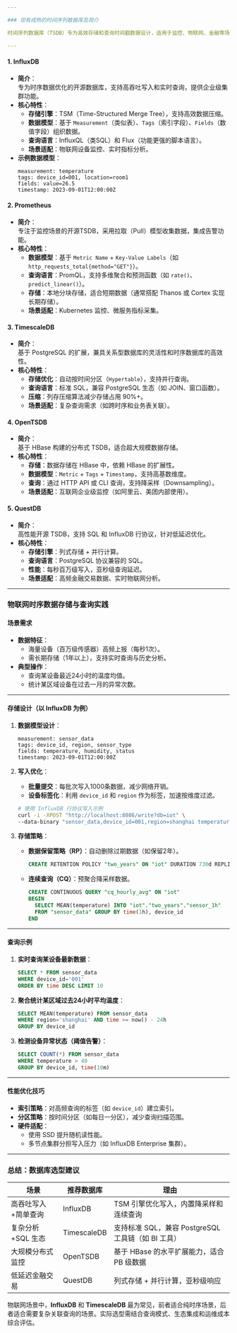 ```yaml
---

### 现有成熟的时间序列数据库及简介

时间序列数据库（TSDB）专为高效存储和查询时间戳数据设计，适用于监控、物联网、金融等场景。以下是主流时间序列数据库及其特点：

---
```


#### **1. InfluxDB**
- **简介**：  
  专为时序数据优化的开源数据库，支持高吞吐写入和实时查询，提供企业级集群功能。
- **核心特性**：
  - **存储引擎**：TSM（Time-Structured Merge Tree），支持高效数据压缩。
  - **数据模型**：基于 `Measurement`（类似表）、`Tags`（索引字段）、`Fields`（数值字段）组织数据。
  - **查询语言**：InfluxQL（类SQL）和 Flux（功能更强的脚本语言）。
  - **场景适配**：物联网设备监控、实时指标分析。
- **示例数据模型**：
  ```plaintext
  measurement: temperature
  tags: device_id=001, location=room1
  fields: value=26.5
  timestamp: 2023-09-01T12:00:00Z
  ```

#### **2. Prometheus**
- **简介**：  
  专注于监控场景的开源TSDB，采用拉取（Pull）模型收集数据，集成告警功能。
- **核心特性**：
  - **数据模型**：基于 `Metric Name` + `Key-Value Labels`（如 `http_requests_total{method="GET"}`）。
  - **查询语言**：PromQL，支持多维聚合和预测函数（如 `rate()`、`predict_linear()`）。
  - **存储**：本地分块存储，适合短期数据（通常搭配 Thanos 或 Cortex 实现长期存储）。
  - **场景适配**：Kubernetes 监控、微服务指标采集。

#### **3. TimescaleDB**
- **简介**：  
  基于 PostgreSQL 的扩展，兼具关系型数据库的灵活性和时序数据库的高效性。
- **核心特性**：
  - **存储优化**：自动按时间分区（`Hypertable`），支持并行查询。
  - **查询语言**：标准 SQL，兼容 PostgreSQL 生态（如 JOIN、窗口函数）。
  - **压缩**：列存压缩算法减少存储占用 90%+。
  - **场景适配**：复杂查询需求（如跨时序和业务表关联）。

#### **4. OpenTSDB**
- **简介**：  
  基于 HBase 构建的分布式 TSDB，适合超大规模数据存储。
- **核心特性**：
  - **存储**：数据存储在 HBase 中，依赖 HBase 的扩展性。
  - **数据模型**：`Metric` + `Tags` + `Timestamp`，支持高基数维度。
  - **查询**：通过 HTTP API 或 CLI 查询，支持降采样（Downsampling）。
  - **场景适配**：互联网企业级监控（如阿里云、美团内部使用）。

#### **5. QuestDB**
- **简介**：  
  高性能开源 TSDB，支持 SQL 和 InfluxDB 行协议，针对低延迟优化。
- **核心特性**：
  - **存储引擎**：列式存储 + 并行计算。
  - **查询语言**：PostgreSQL 协议兼容的 SQL。
  - **性能**：每秒百万级写入，亚秒级查询延迟。
  - **场景适配**：高频金融交易数据、实时物联网分析。

---

### 物联网时序数据存储与查询实践

#### **场景需求**
- **数据特征**：  
  - 海量设备（百万级传感器）高频上报（每秒1次）。  
  - 需长期存储（1年以上），支持实时查询与历史分析。  
- **典型操作**：  
  - 查询某设备最近24小时的温度均值。  
  - 统计某区域设备在过去一月的异常次数。  

---

#### **存储设计（以 InfluxDB 为例）**
1. **数据模型设计**：
   ```plaintext
   measurement: sensor_data
   tags: device_id, region, sensor_type
   fields: temperature, humidity, status
   timestamp: 2023-09-01T12:00:00Z
   ```

2. **写入优化**：
   - **批量提交**：每批次写入1000条数据，减少网络开销。
   - **设备标签化**：利用 `device_id` 和 `region` 作为标签，加速按维度过滤。
   ```bash
   # 使用 InfluxDB 行协议写入示例
   curl -i -XPOST "http://localhost:8086/write?db=iot" \
   --data-binary "sensor_data,device_id=001,region=shanghai temperature=25.3,humidity=60 1693555200000000000"
   ```

3. **存储策略**：
   - **数据保留策略（RP）**：自动删除过期数据（如保留2年）。
     ```sql
     CREATE RETENTION POLICY "two_years" ON "iot" DURATION 730d REPLICATION 1
     ```
   - **连续查询（CQ）**：预聚合降采样数据。
     ```sql
     CREATE CONTINUOUS QUERY "cq_hourly_avg" ON "iot" 
     BEGIN
       SELECT MEAN(temperature) INTO "iot"."two_years"."sensor_1h" 
       FROM "sensor_data" GROUP BY time(1h), device_id
     END
     ```

---

#### **查询示例**
1. **实时查询某设备最新数据**：
   ```sql
   SELECT * FROM sensor_data 
   WHERE device_id='001' 
   ORDER BY time DESC LIMIT 10
   ```

2. **聚合统计某区域过去24小时平均温度**：
   ```sql
   SELECT MEAN(temperature) FROM sensor_data 
   WHERE region='shanghai' AND time >= now() - 24h 
   GROUP BY device_id
   ```

3. **检测设备异常状态（阈值告警）**：
   ```sql
   SELECT COUNT(*) FROM sensor_data 
   WHERE temperature > 40 
   GROUP BY device_id, time(10m)
   ```

---

#### **性能优化技巧**
- **索引策略**：对高频查询的标签（如 `device_id`）建立索引。
- **分区策略**：按时间分区（如每日一分区），减少查询扫描范围。
- **硬件适配**：  
  - 使用 SSD 提升随机读性能。  
  - 多节点集群分担写入压力（如 InfluxDB Enterprise 集群）。

---

### 总结：数据库选型建议
| 场景                  | 推荐数据库       | 理由                                                                 |
|-----------------------|------------------|----------------------------------------------------------------------|
| 高吞吐写入+简单查询   | InfluxDB         | TSM 引擎优化写入，内置降采样和连续查询                              |
| 复杂分析+SQL 生态     | TimescaleDB      | 支持标准 SQL，兼容 PostgreSQL 工具链（如 BI 工具）                   |
| 大规模分布式监控      | OpenTSDB         | 基于 HBase 的水平扩展能力，适合 PB 级数据                           |
| 低延迟金融交易        | QuestDB          | 列式存储 + 并行计算，亚秒级响应                                      |

物联网场景中，**InfluxDB** 和 **TimescaleDB** 最为常见，前者适合纯时序场景，后者适合需要复杂关联查询的场景。实际选型需结合查询模式、生态集成和运维成本综合评估。


